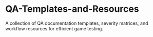 # QA-Templates-and-Resources
A collection of QA documentation templates, severity matrices, and workflow resources for efficient game testing.
